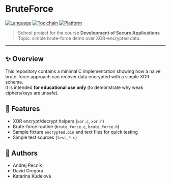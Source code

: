 # BruteForce

[![Language](https://img.shields.io/badge/C-17+-informational)]()
[![Toolchain](https://img.shields.io/badge/Visual%20Studio-MSVC-blue)]()
[![Platform](https://img.shields.io/badge/Windows-x64-blueviolet)]()

> School project for the course **Development of Secure Applications**  
> Topic: simple brute-force demo over XOR-encrypted data.

---

## ✨ Overview
This repository contains a minimal C implementation showing how a naive brute-force approach can recover data encrypted with a simple XOR scheme.  
It is intended **for educational use only** (to demonstrate why weak ciphers/keys are unsafe).

## 🧩 Features
- XOR encrypt/decrypt helpers (`xor.c`, `xor.h`)
- Brute-force routine (`brute_force.c`, `brute_force.h`)
- Sample fixture `encrypted.bin` and text files for quick testing
- Simple test sources (`test_*.c`)

## 👥 Authors
- Andrej Pecník  
- David Gregora  
- Katarína Kúdelová
